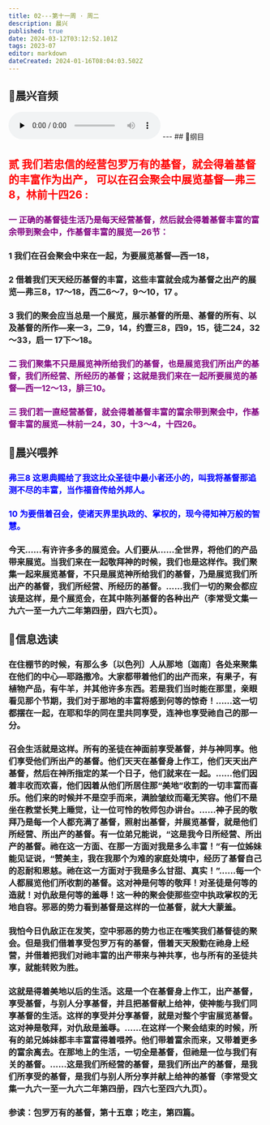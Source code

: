 ```yaml
---
title: 02---第十一周 · 周二
description: 晨兴
published: true
date: 2024-03-12T03:12:52.101Z
tags: 2023-07
editor: markdown
dateCreated: 2024-01-16T08:04:03.502Z
---
```


## 🎵晨兴音频
<audio id="audio" controls="" preload="none">
      <source id="mp3" src="/2023-07/week11/week11day2.mp3">
</audio>
---
## 📖纲目

## <font color=red>贰 我们若忠信的经营包罗万有的基督，就会得着基督的丰富作为出产， 可以在召会聚会中展览基督—弗三8，林前十四26 :</font>

### <font color=purple>一 正确的基督徒生活乃是每天经营基督，然后就会得着基督丰富的富余带到聚会中，作基督丰富的展览—26节：</font>

### 1 我们在召会聚会中来在一起，为要展览基督—西一18，

### 2 借着我们天天经历基督的丰富，这些丰富就会成为基督之出产的展览—弗三8，17～18，西二6～7，9～10，17 。

### 3 我们的聚会应当总是一个展览，展示基督的所是、基督的所有、以及基督的所作—来一3，二9，14，约壹三8，四9，15，徒二24，32～33，启一 17下～18。

### <font color=purple>二 我们聚集不只是展览神所给我们的基督，也是展览我们所出产的基督，我们所经营、所经历的基督；这就是我们来在一起所要展览的基督—西一12～13，腓三10。</font>

### <font color=purple>三 我们若一直经营基督，就会得着基督丰富的富余带到聚会中，作基督丰富的展览—林前一24，30，十3～4，十四26。</font>

## 📖晨兴喂养

### <font color=blue> 弗三8    这恩典赐给了我这比众圣徒中最小者还小的，叫我将基督那追测不尽的丰富，当作福音传给外邦人。</font>

### <font color=blue> 10    为要借着召会，使诸天界里执政的、掌权的，现今得知神万般的智慧。</font>

### 今天……有许许多多的展览会。人们要从……全世界，将他们的产品带来展览。当我们来在一起敬拜神的时候，我们也是这样作。我们聚集一起来展览基督，不只是展览神所给我们的基督，乃是展览我们所出产的基督，我们所经营、所经历的基督。……我们一切的聚会都应该是这样，是个展览会，在其中陈列基督的各种出产（李常受文集一九六一至一九六二年第四册，四六七页）。

## 📖信息选读

### 在住棚节的时候，有那么多〔以色列〕人从那地〔迦南〕各处来聚集在他们的中心—耶路撒冷。大家都带着他们的出产而来，有果子，有植物产品，有牛羊，并其他许多东西。若是我们当时能在那里，亲眼看见那个节期，我们对于那地的丰富将感到何等的惊奇！……这一切都摆在一起，在耶和华的同在里共同享受，连神也享受祂自己的那一分。

### 召会生活就是这样。所有的圣徒在神面前享受基督，并与神同享。他们享受他们所出产的基督。他们天天在基督身上作工，他们天天出产基督，然后在神所指定的某一个日子，他们就来在一起。……他们因着丰收而欢喜，他们因着从他们所居住那“美地”收割的一切丰富而喜乐。他们来的时候并不是空手而来，满脸皱纹而毫无笑容。他们不是坐在教堂长凳上睡觉，让一位可怜的牧师包办讲台。……神子民的敬拜乃是每一个人都充满了基督，照射出基督，并展览基督，就是他们所经营、所出产的基督。有一位弟兄能说，“这是我今日所经营、所出产的基督。祂在这一方面、在那一方面对我是多么丰富！”有一位姊妹能见证说，“赞美主，我在我那个为难的家庭处境中，经历了基督自己的忍耐和恩慈。祂在这一方面对于我是多么甘甜、真实！”……每一个人都展览他们所收割的基督。这对神是何等的敬拜！对圣徒是何等的造就！对仇敌是何等的羞辱！这一种的聚会使那些空中执政掌权的无地自容。邪恶的势力看到基督是这样的一位基督，就大大蒙羞。

### 我怕今日仇敌正在发笑，空中邪恶的势力也正在嗤笑我们基督徒的聚会。但是我们借着享受包罗万有的基督，借着天天殷勤在祂身上经营，并借着把我们对祂丰富的出产带来与神共享，也与所有的圣徒共享，就能转败为胜。

### 这就是得着美地以后的生活。这是一个在基督身上作工，出产基督，享受基督，与别人分享基督，并且把基督献上给神，使神能与我们同享基督的生活。这样的享受并分享基督，就是对整个宇宙展览基督。这对神是敬拜，对仇敌是羞辱。……在这样一个聚会结束的时候，所有的弟兄姊妹都丰丰富富得着喂养。他们带着富余而来，又带着更多的富余离去。在那地上的生活，一切全是基督，但祂是一位与我们有关的基督。……这是我们所经营的基督，是我们所出产的基督，是我们所享受的基督，是我们与别人所分享并献上给神的基督（李常受文集一九六一至一九六二年第四册，四六七至四六九页）。

### 参读：包罗万有的基督，第十五章；吃主，第四篇。
<!-- Google tag (gtag.js) -->
<script async src="https://www.googletagmanager.com/gtag/js?id=G-1P8709Z16T"></script>
<script>
  window.dataLayer = window.dataLayer || [];
  function gtag(){dataLayer.push(arguments);}
  gtag('js', new Date());

  gtag('config', 'G-1P8709Z16T');
</script>